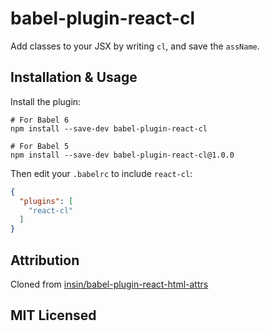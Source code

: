 # babel-plugin-react-cl

Add classes to your JSX by writing `cl`, and save the `assName`.

## Installation & Usage

Install the plugin:

```
# For Babel 6
npm install --save-dev babel-plugin-react-cl

# For Babel 5
npm install --save-dev babel-plugin-react-cl@1.0.0
```

Then edit your `.babelrc` to include `react-cl`:

```json
{
  "plugins": [
    "react-cl"
  ]
}
```

## Attribution

Cloned from [insin/babel-plugin-react-html-attrs](https://github.com/insin/babel-plugin-react-html-attrs)

## MIT Licensed